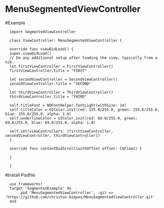 # MenuSegmentedViewController

#Example

      import SegmentedViewController

      class ViewController: MenuSegmentedViewController {

      override func viewDidLoad() {
      super.viewDidLoad()
      // Do any additional setup after loading the view, typically from a nib.
      let firstViewController = FirstViewController()
      firstViewController.title = "FIRST"

      let secondViewController = SecondViewController()
      secondViewController.title = "SECOND"

      let thirdViewController = ThirdViewController()
      thirdViewController.title = "THIRD"

      self.titleFont = NDFontHelper.fontLight(withSize: 14)
      self.titleColor = UIColor.init(red: 155.0/255.0, green: 155.0/255.0, blue: 155.0/255.0, alpha: 1.0)
      self.underlineColor = UIColor.init(red: 69.0/255.0, green: 69.0/255.0, blue: 69.0/255.0, alpha: 1.0)

      self.set(viewControllers: [firstViewController, secondViewController, thirdViewController])
      }

      override func contentDidScroll(withOffset offset: CGFloat) {

      }

      }
      
#Install
Podfile

      use_frameworks!
      target 'SegmentedExample' do
           pod 'MenuSegmentedViewController', :git => ‘https://github.com/christos-bimpas/MenuSegmentedViewController.git'
      end
